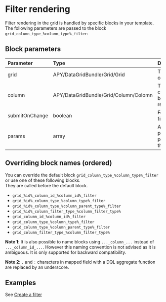 Filter rendering
================

Filter rendering in the grid is handled by specific blocks in your template.  
The following parameters are passed to the block `grid_column_type_%column_type%_filter`:

## Block parameters

|Parameter|Type|Description|
|:--|:--|:--|
|grid|APY/DataGridBundle/Grid/Grid|The grid object|
|column|APY/DataGridBundle/Grid/Column/Colomn|The column currently being rendered|
|submitOnChange|boolean|For select filters|
|params|array|Additional parameters passed to the grid|

## Overriding block names (ordered)

You can override the default block `grid_column_type_%column_type%_filter` or use one of these following blocks.  
They are called before the default block.

 * `grid_%id%_column_id_%column_id%_filter`
 * `grid_%id%_column_type_%column_type%_filter`
 * `grid_%id%_column_type_%column_parent_type%_filter`
 * `grid_%id%_column_filter_type_%column_filter_type%`
 * `grid_column_id_%column_id%_filter`
 * `grid_column_type_%column_type%_filter`
 * `grid_column_type_%column_parent_type%_filter`
 * `grid_column_filter_type_%column_filter_type%`

**Note 1**: It is also possible to name blocks using `..._column_...` instead of `..._column_id_...`.
However this naming convention is not advised as it is ambiguous. It is only supported for backward compatibility.

**Note 2**: `.` and `:` characters in mapped field with a DQL aggregate function are replaced by an underscore.

## Examples

See [Create a filter](../columns_configuration/filters/create_filter.md)
